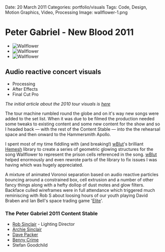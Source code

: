 Date: 20 March 2011
Categories: portfolio/visuals
Tags: Code, Design, Motion Graphics, Video, Processing
Image: wallflower-1.png

# Peter Gabriel - New Blood 2011

<div class="carousel">
  <ul class="slider" id="slider1">
    <li class="slide"><img src="/attachments/wallflower-1.png" alt="Wallflower"></li>
    <li class="slide"><img src="/attachments/wallflower-2.png" alt="Wallflower"></li>
    <li class="slide"><img src="/attachments/wallflower-3.png" alt="Wallflower"></li>
  </ul>
</div>

## Audio reactive concert visuals 

<ul class="skills">
  <li>Processing</li>
  <li>After Effects</li>
  <li>Final Cut Pro</li>
</ul>

*The initial article about the 2010 tour visuals is [here](/portfolio/peter-gabriel-new-blood-2010)*

The tour machine rumbled round the globe and on it's way new songs were added to the set list. When it was due to be filmed the production needed some tweaks to existing content and some new content for the show and so I headed back &mdash; with the rest of the Content Stable &mdash; into the the rehearsal space and then onward to the Hammersmith Apollo.

I spent most of my time fiddling with (and breaking!) [wBlut](http://www.wblut.com/)'s brilliant [Hemesh](http://www.wblut.com/2010/05/04/hemesh-a-3d-mesh-library-for-processing/) library to create a series of geometric glowing structures for the song Wallflower to represent the prison cells referenced in the song. [wBlut](http://www.wblut.com/) helped enormously and even rewrote parts of the library to fix issues I was having which was hugely appreciated.

A mixture of animated Voronoi separation based on audio reactive particles bouncing around a constrained box, cell extrusion and a number of other fancy things along with a hefty dollop of dust motes and glow filters. Backface culled wireframes were in full attendance which triggered much reminiscing with Rob S about loosing hours of our youth playing David Braben and Ian Bell's space trading game '[Elite](http://en.wikipedia.org/wiki/Elite_%28video_game%29)'.

### The Peter Gabriel 2011 Content Stable

* [Rob Sinclair](http://www.robsinclair.com/) - Lighting Director
* [Archie Sinclair](http://ditchweed.co.uk/)
* [Dave Packer](http://sheepfilms.co.uk/)
* [Benny Crime](http://www.bennycrime.com/)
* Stefan Goodchild